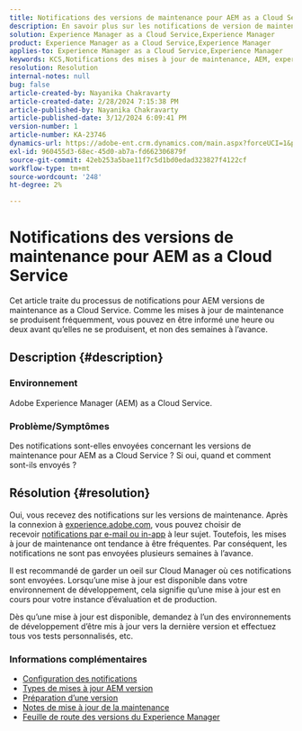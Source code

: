 ```yaml
---
title: Notifications des versions de maintenance pour AEM as a Cloud Service
description: En savoir plus sur les notifications de version de maintenance pour AEM as a Cloud Service
solution: Experience Manager as a Cloud Service,Experience Manager
product: Experience Manager as a Cloud Service,Experience Manager
applies-to: Experience Manager as a Cloud Service,Experience Manager
keywords: KCS,Notifications des mises à jour de maintenance, AEM, experience manager, versions de maintenance, cloud manager
resolution: Resolution
internal-notes: null
bug: false
article-created-by: Nayanika Chakravarty
article-created-date: 2/28/2024 7:15:38 PM
article-published-by: Nayanika Chakravarty
article-published-date: 3/12/2024 6:09:41 PM
version-number: 1
article-number: KA-23746
dynamics-url: https://adobe-ent.crm.dynamics.com/main.aspx?forceUCI=1&pagetype=entityrecord&etn=knowledgearticle&id=9576dbbf-6dd6-ee11-9079-6045bd0065f9
exl-id: 960455d3-68ec-45d0-ab7a-fd662306879f
source-git-commit: 42eb253a5bae11f7c5d1bd0edad323827f4122cf
workflow-type: tm+mt
source-wordcount: '248'
ht-degree: 2%

---
```


# Notifications des versions de maintenance pour AEM as a Cloud Service


Cet article traite du processus de notifications pour AEM versions de maintenance as a Cloud Service. Comme les mises à jour de maintenance se produisent fréquemment, vous pouvez en être informé une heure ou deux avant qu’elles ne se produisent, et non des semaines à l’avance.

## Description {#description}


### Environnement

Adobe Experience Manager (AEM) as a Cloud Service.

### Problème/Symptômes

Des notifications sont-elles envoyées concernant les versions de maintenance pour AEM as a Cloud Service ? Si oui, quand et comment sont-ils envoyés ?


## Résolution {#resolution}


Oui, vous recevez des notifications sur les versions de maintenance. Après la connexion à [experience.adobe.com](https://experience.adobe.com), vous pouvez choisir de recevoir [notifications par e-mail ou in-app](https://experienceleague.adobe.com/docs/experience-manager-cloud-service/content/implementing/using-cloud-manager/notifications.html?lang=en) à leur sujet. Toutefois, les mises à jour de maintenance ont tendance à être fréquentes. Par conséquent, les notifications ne sont pas envoyées plusieurs semaines à l’avance.

Il est recommandé de garder un oeil sur Cloud Manager où ces notifications sont envoyées. Lorsqu’une mise à jour est disponible dans votre environnement de développement, cela signifie qu’une mise à jour est en cours pour votre instance d’évaluation et de production.

Dès qu’une mise à jour est disponible, demandez à l’un des environnements de développement d’être mis à jour vers la dernière version et effectuez tous vos tests personnalisés, etc.

### Informations complémentaires

- [Configuration des notifications](https://experienceleague.adobe.com/docs/experience-manager-cloud-service/content/implementing/using-cloud-manager/notifications.html?lang=en#configuration)
- [Types de mises à jour AEM version](https://experienceleague.adobe.com/docs/experience-manager-cloud-service/content/implementing/deploying/aem-version-updates.html?lang=en#update-types)
- [Préparation d’une version](https://experienceleague.adobe.com/docs/experience-manager-cloud-service/content/release-notes/home.html?lang=en#how-to-prepare)
- [Notes de mise à jour de la maintenance](https://experienceleague.adobe.com/docs/experience-manager-cloud-service/content/release-notes/maintenance/latest.html?lang=en)
- [Feuille de route des versions du Experience Manager](https://experienceleague.adobe.com/docs/experience-manager-release-information/aem-release-updates/update-releases-roadmap.html?lang=fr#aem-as-cloud-service)
